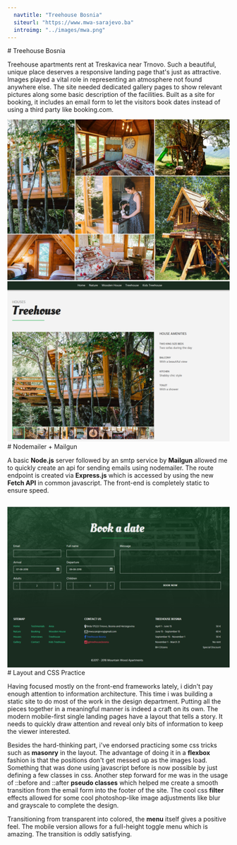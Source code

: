 ```yaml
---
  navtitle: "Treehouse Bosnia"
  siteurl: "https://www.mwa-sarajevo.ba"
  introimg: "../images/mwa.png"
---
```

<div id="introduction" class="anchor"></div>
# Treehouse Bosnia

Treehouse apartments rent at Treskavica near Trnovo. Such a beautiful, unique place deserves a responsive landing page that's just as attractive. Images played a vital role in representing an atmosphere not found anywhere else. The site needed dedicated gallery pages to show relevant pictures along some basic description of the facilities. Built as a site for booking, it includes an email form to let the visitors book dates instead of using a third party like booking.com.

<img src="../images/treehouse-bosnia/mwa-masonry.png" class="img-fluid shadow mt-5">
<img src="../images/treehouse-bosnia/mwa-gallery.png" class="img-fluid shadow mt-5 mb-5">
<div id="technologies" class="anchor"></div>
# Nodemailer + Mailgun

A basic **Node.js** server followed by an smtp service by **Mailgun** allowed me to quickly create an api for sending emails using nodemailer. The route endpoint is created via **Express.js** which is accessed by using the new **Fetch API** in common javascript. The front-end is completely static to ensure speed.

## <i class="devicon-nodejs-plain ml-auto"></i> <i class="devicon-express-original"></i> <i class="devicon-bootstrap-plain"></i>

<img src="../images/treehouse-bosnia/mwa-form.png" class="img-fluid shadow mt-5 mb-5">
<div id="experience" class="anchor"></div>
# Layout and CSS Practice

Having focused mostly on the front-end frameworks lately, i didn't pay enough attention to information architecture. This time i was building a static site to do most of the work in the design department. Putting all the pieces together in a meaningful manner is indeed a craft on its own. The modern mobile-first single landing pages have a layout that tells a story. It needs to quickly draw attention and reveal only bits of information to keep the viewer interested.

Besides the hard-thinking part, i've endorsed practicing some css tricks such as **masonry** in the layout. The advantage of doing it in a **flexbox** fashion is that the positions don't get messed up as the images load. Something that was done using javascript before is now possible by just defining a few classes in css. Another step forward for me was in the usage of ::before and ::after **pseudo classes** which helped me create a smooth transition from the email form into the footer of the site. The cool css **filter** effects allowed for some cool photoshop-like image adjustments like blur and grayscale to complete the design.

Transitioning from transparent into colored, the **menu** itself gives a positive feel. The mobile version allows for a full-height toggle menu which is amazing. The transition is oddly satisfying. 




